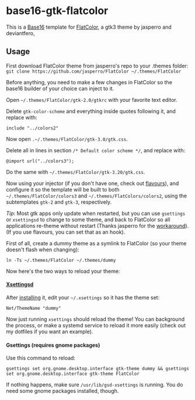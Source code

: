# base16-gtk-flatcolor
This is a [Base16](https://github.com/base16-project/home) template for [FlatColor](https://github.com/jasperro/FlatColor), a gtk3 theme by jasperro and deviantfero,

## Usage
First download FlatColor theme from jasperro's repo to your .themes folder:
`git clone https://github.com/jasperro/FlatColor ~/.themes/FlatColor`

Before anything, you need to make a few changes in FlatColor so the base16 builder of your choice can inject to it. 

Open `~/.themes/FlatColor/gtk-2.0/gtkrc` with your favorite text editor.

Delete `gtk-color-scheme` and everything inside quotes following it, and replace with:
```
include "../colors2"
```

Now open `.~/.themes/FlatColor/gtk-3.0/gtk.css`.

Delete all in lines in section `/* Default color scheme */`, and replace with:
```
@import url("../colors3");
```
Do the same with `~/.themes/FlatColor/gtk-3.20/gtk.css`.

Now using your injector (if you don't have one, check out [flavours](https://github.com/misterio77/flavours)), and configure it so the template will be built to both `~/.themes/FlatColor/colors3` and `~/.themes/FlatColors/colors2`, using the subtemplates `gtk-2` and `gtk-3`, respectively.

*Tip*: Most gtk apps only update when restarted, but you can use `gsettings` or `xsettingsd` to change to some theme, and back to FlatColor so all applications re-theme without restart (Thanks jasperro for the [workaround](https://github.com/deviantfero/wpgtk/issues/112)). (If you use flavours, you can set that as an hook).

First of all, create a dummy theme as a symlink to FlatColor (so your theme doesn't flash when changing):
```
ln -Ts ~/.themes/FlatColor ~/.themes/dummy
```

Now here's the two ways to reload your theme:

#### [Xsettingsd](https://github.com/derat/xsettingsd)
After [installing](https://github.com/derat/xsettingsd/wiki/Installation) it, edit your `~/.xsettings` so it has the theme set:
```
Net/ThemeName "dummy"
```
Now just running `xsettings` should reload the theme! You can background the process, or make a systemd service to reload it more easily (check out my dotfiles if you want an example).

#### Gsettings (requires gnome packages)
Use this command to reload:
```
gsettings set org.gnome.desktop.interface gtk-theme dummy && gsettings set org.gnome.desktop.interface gtk-theme FlatColor
```

If nothing happens, make sure `/usr/lib/gsd-xsettings` is running. You do need some gnome packages installed, though.
